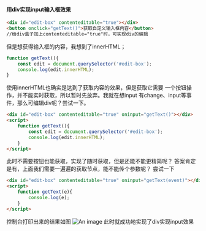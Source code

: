 #### 用div实现input输入框效果
``` html
<div id="edit-box" contenteditable="true"></div>
<button onclick="getText()">获取自定义输入框内容</button>
//给div盒子加上contenteditable="true"时，可实现div的编辑
```
但是想获得输入框的内容，我想到了innerHTML；
``` js
function getText(){
    const edit = document.querySelector('#edit-box');
    console.log(edit.innerHTML);
}
```
使用innerHTML也确实是达到了获取内容的效果，但是获取它需要
一个按钮操作，并不能实时获取，所以暂时先放弃。我就在想input
有change、input等事件，那么可编辑div呢？尝试一下。
``` html
<div id="edit-box" contenteditable="true" oninput="getText()"></div>
<script>
    function getText(){
        const edit = document.querySelector('#edit-box');
        console.log(edit.innerHTML);
    }
</script>
```
此时不需要按钮也能获取，实现了随时获取，但是还能不能更精简呢？
答案肯定是有，上面我们需要一遍遍的获取节点，能不能传个参数呢？
尝试一下
```html
<div id="edit-box" contenteditable="true" oninput="getText(event)"></div>
<script>
    function getText(e){
        console.log(e);
    }
</script>
```
控制台打印出来的结果如图
![An image](/可编辑div控制台输出.png)
此时就成功地实现了div实现input效果

